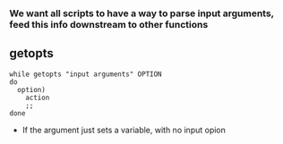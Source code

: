 ### We want all scripts to have a way to parse input arguments, feed this info downstream to other functions  
  ## getopts  
  
  ```
  while getopts "input arguments" OPTION  
  do  
    option)  
      action  
      ;;  
  done  
  ```
  
  * If the argument just sets a variable, with no input opion
  
